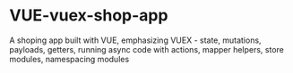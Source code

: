 # VUE-vuex-shop-app
 A shoping app built with VUE, emphasizing VUEX - state, mutations, payloads, getters, running async code with actions, mapper helpers, store modules, namespacing modules
